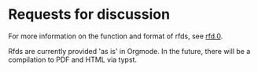 # Requests for discussion
For more information on the function and format of rfds, see [rfd.0](./0.what-is-an-rfd.org).

Rfds are currently provided 'as is' in Orgmode.
In the future, there will be a compilation to PDF and HTML via typst.

